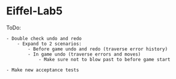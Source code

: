 # Eiffel-Lab5

ToDo:

	- Double check undo and redo
		- Expand to 2 scenarios:
			- Before game undo and redo (traverse error history)
			- In game undo (traverse errors and moves)
				- Make sure not to blow past to before game start

	- Make new acceptance tests
